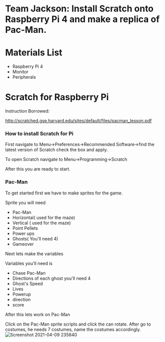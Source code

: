 # Team Jackson: Install Scratch onto Raspberry Pi 4 and make a replica of Pac-Man.

# Materials List
- Raspberry Pi 4
- Monitor
- Peripherals

# Scratch for Raspberry Pi

Instruction Borrowed:

http://scratched.gse.harvard.edu/sites/default/files/pacman_lesson.pdf

### How to install Scratch for Pi 
First navigate to Menu->Preferences->Recommended Software->find the latest version of Scratch check the box and apply.

To open Scratch navigate to Menu->Programming->Scratch

After this you are ready to start.

### Pac-Man 

To get started first we have to make sprites for the game.

Sprite you will need

- Pac-Man
- Horizontal( used for the maze)
- Vertical ( used for the maze)
- Point Pellets
- Power ups
- Ghosts( You'll need 4)
- Gameover

Next lets make the variables 

Variables you'll need is 

- Chase Pac-Man
- Directions of each ghost you'll need 4
- Ghost's Speed
- Lives
- Powerup
- direction
- score

After this lets work on Pac-Man

Click on the Pac-Man sprite scripts and click the can rotate.
After go to costumes, he needs 7 costumes, name the costumes accordingly.
![Screenshot 2021-04-09 235840](https://user-images.githubusercontent.com/79220393/114257668-870bc280-998f-11eb-963f-af58996f25ba.png)

